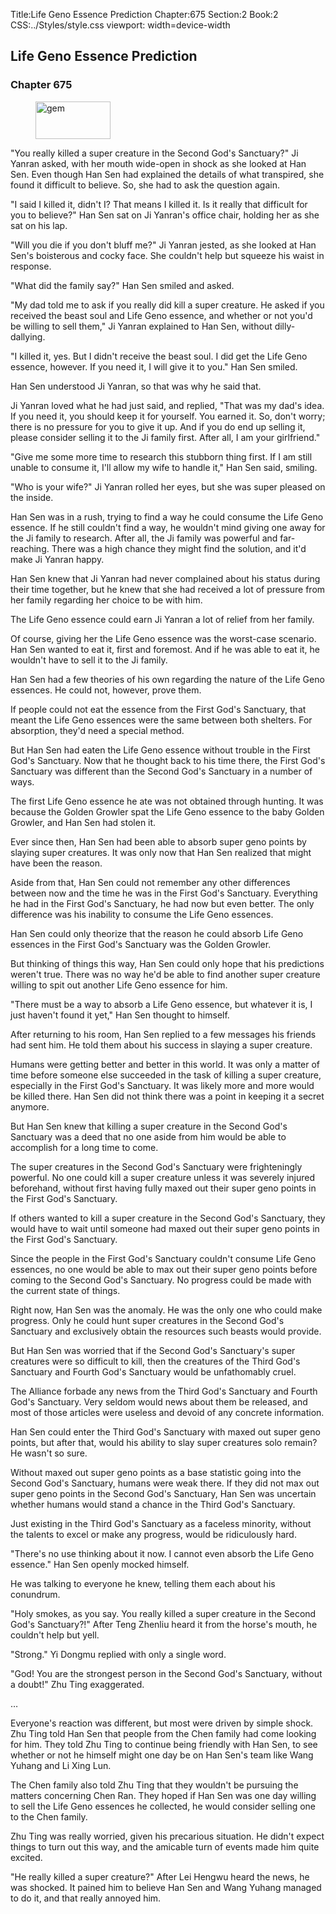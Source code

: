 Title:Life Geno Essence Prediction 
Chapter:675 
Section:2 
Book:2 
CSS:../Styles/style.css 
viewport: width=device-width
  
## Life Geno Essence Prediction
### Chapter 675 
<figure>
	<img src="../Images/gem.gif" alt="gem" id="gem" width="120" height="60" />
</figure>
  

  
  "You really killed a super creature in the Second God's Sanctuary?" Ji Yanran asked, with her mouth wide-open in shock as she looked at Han Sen. Even though Han Sen had explained the details of what transpired, she found it difficult to believe. So, she had to ask the question again.

"I said I killed it, didn't I? That means I killed it. Is it really that difficult for you to believe?" Han Sen sat on Ji Yanran's office chair, holding her as she sat on his lap.

"Will you die if you don't bluff me?" Ji Yanran jested, as she looked at Han Sen's boisterous and cocky face. She couldn't help but squeeze his waist in response.

"What did the family say?" Han Sen smiled and asked.

"My dad told me to ask if you really did kill a super creature. He asked if you received the beast soul and Life Geno essence, and whether or not you'd be willing to sell them," Ji Yanran explained to Han Sen, without dilly-dallying.

"I killed it, yes. But I didn't receive the beast soul. I did get the Life Geno essence, however. If you need it, I will give it to you." Han Sen smiled.

Han Sen understood Ji Yanran, so that was why he said that.

Ji Yanran loved what he had just said, and replied, "That was my dad's idea. If you need it, you should keep it for yourself. You earned it. So, don't worry; there is no pressure for you to give it up. And if you do end up selling it, please consider selling it to the Ji family first. After all, I am your girlfriend."

"Give me some more time to research this stubborn thing first. If I am still unable to consume it, I'll allow my wife to handle it," Han Sen said, smiling.

"Who is your wife?" Ji Yanran rolled her eyes, but she was super pleased on the inside.

Han Sen was in a rush, trying to find a way he could consume the Life Geno essence. If he still couldn't find a way, he wouldn't mind giving one away for the Ji family to research. After all, the Ji family was powerful and far-reaching. There was a high chance they might find the solution, and it'd make Ji Yanran happy.

Han Sen knew that Ji Yanran had never complained about his status during their time together, but he knew that she had received a lot of pressure from her family regarding her choice to be with him.

The Life Geno essence could earn Ji Yanran a lot of relief from her family.

Of course, giving her the Life Geno essence was the worst-case scenario. Han Sen wanted to eat it, first and foremost. And if he was able to eat it, he wouldn't have to sell it to the Ji family.

Han Sen had a few theories of his own regarding the nature of the Life Geno essences. He could not, however, prove them.

If people could not eat the essence from the First God's Sanctuary, that meant the Life Geno essences were the same between both shelters. For absorption, they'd need a special method.

But Han Sen had eaten the Life Geno essence without trouble in the First God's Sanctuary. Now that he thought back to his time there, the First God's Sanctuary was different than the Second God's Sanctuary in a number of ways.

The first Life Geno essence he ate was not obtained through hunting. It was because the Golden Growler spat the Life Geno essence to the baby Golden Growler, and Han Sen had stolen it.

Ever since then, Han Sen had been able to absorb super geno points by slaying super creatures. It was only now that Han Sen realized that might have been the reason.

Aside from that, Han Sen could not remember any other differences between now and the time he was in the First God's Sanctuary. Everything he had in the First God's Sanctuary, he had now but even better. The only difference was his inability to consume the Life Geno essences.

Han Sen could only theorize that the reason he could absorb Life Geno essences in the First God's Sanctuary was the Golden Growler.

But thinking of things this way, Han Sen could only hope that his predictions weren't true. There was no way he'd be able to find another super creature willing to spit out another Life Geno essence for him.

"There must be a way to absorb a Life Geno essence, but whatever it is, I just haven't found it yet," Han Sen thought to himself.

After returning to his room, Han Sen replied to a few messages his friends had sent him. He told them about his success in slaying a super creature.

Humans were getting better and better in this world. It was only a matter of time before someone else succeeded in the task of killing a super creature, especially in the First God's Sanctuary. It was likely more and more would be killed there. Han Sen did not think there was a point in keeping it a secret anymore.

But Han Sen knew that killing a super creature in the Second God's Sanctuary was a deed that no one aside from him would be able to accomplish for a long time to come.

The super creatures in the Second God's Sanctuary were frighteningly powerful. No one could kill a super creature unless it was severely injured beforehand, without first having fully maxed out their super geno points in the First God's Sanctuary.

If others wanted to kill a super creature in the Second God's Sanctuary, they would have to wait until someone had maxed out their super geno points in the First God's Sanctuary.

Since the people in the First God's Sanctuary couldn't consume Life Geno essences, no one would be able to max out their super geno points before coming to the Second God's Sanctuary. No progress could be made with the current state of things.

Right now, Han Sen was the anomaly. He was the only one who could make progress. Only he could hunt super creatures in the Second God's Sanctuary and exclusively obtain the resources such beasts would provide.

But Han Sen was worried that if the Second God's Sanctuary's super creatures were so difficult to kill, then the creatures of the Third God's Sanctuary and Fourth God's Sanctuary would be unfathomably cruel.

The Alliance forbade any news from the Third God's Sanctuary and Fourth God's Sanctuary. Very seldom would news about them be released, and most of those articles were useless and devoid of any concrete information.

Han Sen could enter the Third God's Sanctuary with maxed out super geno points, but after that, would his ability to slay super creatures solo remain? He wasn't so sure.

Without maxed out super geno points as a base statistic going into the Second God's Sanctuary, humans were weak there. If they did not max out super geno points in the Second God's Sanctuary, Han Sen was uncertain whether humans would stand a chance in the Third God's Sanctuary.

Just existing in the Third God's Sanctuary as a faceless minority, without the talents to excel or make any progress, would be ridiculously hard.

"There's no use thinking about it now. I cannot even absorb the Life Geno essence." Han Sen openly mocked himself.

He was talking to everyone he knew, telling them each about his conundrum.

"Holy smokes, as you say. You really killed a super creature in the Second God's Sanctuary?!" After Teng Zhenliu heard it from the horse's mouth, he couldn't help but yell.

"Strong." Yi Dongmu replied with only a single word.

"God! You are the strongest person in the Second God's Sanctuary, without a doubt!" Zhu Ting exaggerated.

…

Everyone's reaction was different, but most were driven by simple shock. Zhu Ting told Han Sen that people from the Chen family had come looking for him. They told Zhu Ting to continue being friendly with Han Sen, to see whether or not he himself might one day be on Han Sen's team like Wang Yuhang and Li Xing Lun.

The Chen family also told Zhu Ting that they wouldn't be pursuing the matters concerning Chen Ran. They hoped if Han Sen was one day willing to sell the Life Geno essences he collected, he would consider selling one to the Chen family.

Zhu Ting was really worried, given his precarious situation. He didn't expect things to turn out this way, and the amicable turn of events made him quite excited.

"He really killed a super creature?" After Lei Hengwu heard the news, he was shocked. It pained him to believe Han Sen and Wang Yuhang managed to do it, and that really annoyed him.
